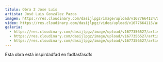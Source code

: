 ```yaml
---
titulo: Obra 2 Jose Luís
artista: José Luis González Pazos
imagen: https://res.cloudinary.com/dasijlpgz/image/upload/v1677664124/artistas/Jos%C3%A9%20Luis%20Gonz%C3%A1lez%20Pazos/Obra%202/230301_Portada.png
video: https://res.cloudinary.com/dasijlpgz/video/upload/v1677664115/artistas/Jos%C3%A9%20Luis%20Gonz%C3%A1lez%20Pazos/Obra%202/230224_Jose_Luis_G_Pazos_obra_2-2_compresed.mp4
galeria:
  - https://res.cloudinary.com/dasijlpgz/image/upload/v1677356527/artistas/Jos%C3%A9%20Luis%20Gonz%C3%A1lez%20Pazos/Obra%202/Snapshot.png
  - https://res.cloudinary.com/dasijlpgz/image/upload/v1677356527/artistas/Jos%C3%A9%20Luis%20Gonz%C3%A1lez%20Pazos/Obra%202/Snapshot_1.png
  - https://res.cloudinary.com/dasijlpgz/image/upload/v1677356527/artistas/Jos%C3%A9%20Luis%20Gonz%C3%A1lez%20Pazos/Obra%202/Snapshot_2.png
---
```

E﻿sta obra está inspirdadfad en fadfasfasdfs